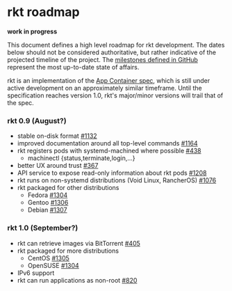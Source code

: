 # rkt roadmap

**work in progress**

This document defines a high level roadmap for rkt development.
The dates below should not be considered authoritative, but rather indicative of the projected timeline of the project.
The [milestones defined in GitHub](https://github.com/coreos/rkt/milestones) represent the most up-to-date state of affairs.

rkt is an implementation of the [App Container spec](https://github.com/appc/spec), which is still under active development on an approximately similar timeframe.
Until the specification reaches version 1.0, rkt's major/minor versions will trail that of the spec.

### rkt 0.9 (August?)
- stable on-disk format [#1132](https://github.com/coreos/rkt/issues/1132)
- improved documentation around all top-level commands [#1164](https://github.com/coreos/rkt/issues/1164)
- rkt registers pods with systemd-machined where possible [#438](https://github.com/coreos/rkt/issues/438)
  - machinectl {status,terminate,login,...}
- better UX around trust [#367](https://github.com/coreos/rkt/issues/367)
- API service to expose read-only information about rkt pods [#1208](https://github.com/coreos/rkt/issues/1208)
- rkt runs on non-systemd distributions (Void Linux, RancherOS) [#1076](https://github.com/coreos/rkt/issues/1076)
- rkt packaged for other distributions 
  - Fedora [#1304](https://github.com/coreos/rkt/issues/1304) 
  - Gentoo [#1306](https://github.com/coreos/rkt/issues/1306) 
  - Debian [#1307](https://github.com/coreos/rkt/issues/1307) 

### rkt 1.0 (September?)
- rkt can retrieve images via BitTorrent [#405](https://github.com/coreos/rkt/issues/405)
- rkt packaged for more distributions
  - CentOS [#1305](https://github.com/coreos/rkt/issues/1305) 
  - OpenSUSE [#1304](https://github.com/coreos/rkt/issues/1308) 
- IPv6 support
- rkt can run applications as non-root [#820](https://github.com/coreos/rkt/issues/820)
